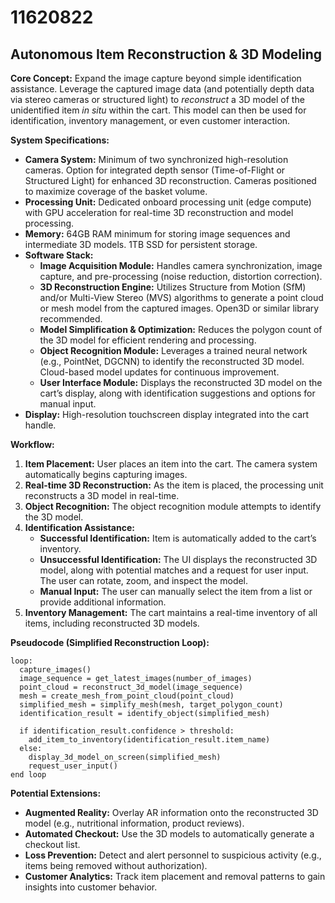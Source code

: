 # 11620822

## Autonomous Item Reconstruction & 3D Modeling

**Core Concept:** Expand the image capture beyond simple identification assistance. Leverage the captured image data (and potentially depth data via stereo cameras or structured light) to *reconstruct* a 3D model of the unidentified item *in situ* within the cart. This model can then be used for identification, inventory management, or even customer interaction.

**System Specifications:**

*   **Camera System:** Minimum of two synchronized high-resolution cameras.  Option for integrated depth sensor (Time-of-Flight or Structured Light) for enhanced 3D reconstruction. Cameras positioned to maximize coverage of the basket volume.
*   **Processing Unit:** Dedicated onboard processing unit (edge compute) with GPU acceleration for real-time 3D reconstruction and model processing.
*   **Memory:** 64GB RAM minimum for storing image sequences and intermediate 3D models. 1TB SSD for persistent storage.
*   **Software Stack:**
    *   **Image Acquisition Module:**  Handles camera synchronization, image capture, and pre-processing (noise reduction, distortion correction).
    *   **3D Reconstruction Engine:** Utilizes Structure from Motion (SfM) and/or Multi-View Stereo (MVS) algorithms to generate a point cloud or mesh model from the captured images. Open3D or similar library recommended.
    *   **Model Simplification & Optimization:** Reduces the polygon count of the 3D model for efficient rendering and processing.
    *   **Object Recognition Module:**  Leverages a trained neural network (e.g., PointNet, DGCNN) to identify the reconstructed 3D model.  Cloud-based model updates for continuous improvement.
    *   **User Interface Module:** Displays the reconstructed 3D model on the cart’s display, along with identification suggestions and options for manual input.
*   **Display:** High-resolution touchscreen display integrated into the cart handle.

**Workflow:**

1.  **Item Placement:** User places an item into the cart. The camera system automatically begins capturing images.
2.  **Real-time 3D Reconstruction:** As the item is placed, the processing unit reconstructs a 3D model in real-time.
3.  **Object Recognition:** The object recognition module attempts to identify the 3D model.
4.  **Identification Assistance:**
    *   **Successful Identification:**  Item is automatically added to the cart’s inventory.
    *   **Unsuccessful Identification:** The UI displays the reconstructed 3D model, along with potential matches and a request for user input.  The user can rotate, zoom, and inspect the model.
    *   **Manual Input:** The user can manually select the item from a list or provide additional information.
5.  **Inventory Management:** The cart maintains a real-time inventory of all items, including reconstructed 3D models.

**Pseudocode (Simplified Reconstruction Loop):**

```
loop:
  capture_images()
  image_sequence = get_latest_images(number_of_images)
  point_cloud = reconstruct_3d_model(image_sequence)
  mesh = create_mesh_from_point_cloud(point_cloud)
  simplified_mesh = simplify_mesh(mesh, target_polygon_count)
  identification_result = identify_object(simplified_mesh)

  if identification_result.confidence > threshold:
    add_item_to_inventory(identification_result.item_name)
  else:
    display_3d_model_on_screen(simplified_mesh)
    request_user_input()
end loop
```

**Potential Extensions:**

*   **Augmented Reality:** Overlay AR information onto the reconstructed 3D model (e.g., nutritional information, product reviews).
*   **Automated Checkout:** Use the 3D models to automatically generate a checkout list.
*   **Loss Prevention:** Detect and alert personnel to suspicious activity (e.g., items being removed without authorization).
*   **Customer Analytics:** Track item placement and removal patterns to gain insights into customer behavior.